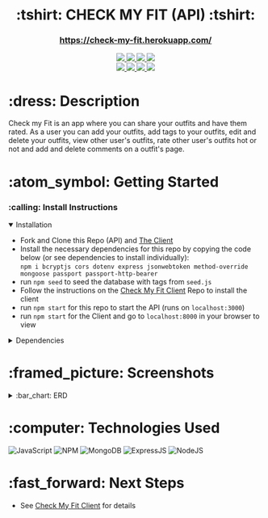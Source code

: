 <div align="center">
   <h1>:tshirt: CHECK MY FIT (API) :tshirt:</h1>

   <h3><a href="https://check-my-fit.herokuapp.com/">https://check-my-fit.herokuapp.com/</a></h3>
   <a href="https://github.com/kaiguy920" target="_blank">
        <img src="https://img.shields.io/badge/-kai%20smith-purple?style=for-the-badge&logoColor=white">
   </a>
   <a href="https://www.kai-smith.com/" target="_blank">
      <img src="https://img.shields.io/badge/-Portfolio_-darkgreen?style=for-the-badge&logo=medium"/>
   </a>
   <a href="https://www.linkedin.com/in/smithkai920/" target="_blank">
      <img src="https://img.shields.io/badge/-Linkedin-blue?style=for-the-badge&``logo=Linkedin&logoColor=white">
   </a> 
   <a href="mailto:smithkai920@gmail.com" target="_blank">
      <img src="https://img.shields.io/badge/-Email-c14438?style=for-the-badge&logo=Gmail&``logoColor=white">
   </a>
<br />

   <a href="https://github.com/steviemilitello" target="_blank">
        <img src="https://img.shields.io/badge/-stevie%20militello-purple?style=for-the-badge&logoColor=white">
   </a>
   <a href="http://steviecodes.com" target="_blank">
      <img src="https://img.shields.io/badge/-Portfolio_-darkgreen?style=for-the-badge&logo=medium"/>
   </a>
   <a href="https://www.linkedin.com/in/stevie-militello/" target="_blank">
      <img src="https://img.shields.io/badge/-Linkedin-blue?style=for-the-badge&``logo=Linkedin&logoColor=white">
   </a> 
   <a href="mailto:steviemilitello@gmail.com" target="_blank">
      <img src="https://img.shields.io/badge/-Email-c14438?style=for-the-badge&logo=Gmail&``logoColor=white">
   </a>

</div>

<h1>:dress: Description</h1>

<p>Check my Fit is an app where you can share your outfits and have them rated. As a user you can add your outfits, add tags to your outfits, edit and delete your outfits, view other user's outfits, rate other user's outfits hot or not and add and delete comments on a outfit's page.</p>

<h1> :atom_symbol: Getting Started </h1>

<h3> :calling: Install Instructions </h3>
<details open>
<summary>Installation</summary>
<p></p>
<ul>
    <li>Fork and Clone this Repo (API) and <a href="https://github.com/steviemilitello/check-my-fit-client">The Client</a></li>
    <li>Install the necessary dependencies for this repo by copying the code below (or see dependencies to install individually): <br /><code>npm i bcryptjs cors dotenv express jsonwebtoken method-override mongoose passport passport-http-bearer</code></li>
    <li>run <code>npm seed</code> to seed the database with tags from <code>seed.js</code></li>
    <li>Follow the instructions on the <a href="https://github.com/steviemilitello/check-my-fit-client">Check My Fit Client</a> Repo to install the client</li>
    <li>run <code>npm start</code> for this repo to start the API (runs on <code>localhost:3000</code>)</li>
    <li>run <code>npm start</code> for the Client and go to <code>localhost:8000</code> in your browser to view</li>
</ul>
</details>
<p></p>
<details>
<summary>Dependencies</summary>
<p></p>
<ul>
    <li><a href="https://www.npmjs.com/package/bcrypt">Bcrypt</a> <code>npm i bcrypt</code></li>
    <li><a href="https://www.npmjs.com/package/cors">Cors</a> <code>npm i cors</code></li>
    <li><a href="https://www.npmjs.com/package/dotenv">Dotenv</a> <code>npm i dotenv</code></li>
    <li><a href="https://www.npmjs.com/package/express">Express</a> <code>npm i express</code></li>
    <li><a href="https://www.npmjs.com/package/jsonwebtoken">Jsonwebtoken</a> <code>npm i jsonwebtoken</code></li>
    <li><a href="https://www.npmjs.com/package/method-override">Method-Override</a> <code>npm i method-override</code></li>
    <li><a href="https://www.npmjs.com/package/mongoose">Mongoose</a> <code>npm i mongoose</code></li>
    <li><a href="https://www.npmjs.com/package/passport">Passport</a> <code>npm i passport</code></li>
    <li><a href="https://www.npmjs.com/package/passport-http-bearer">Passport-Http-Bearer</a> <code>npm i passport-http-bearer</code></li>
</ul>
</details>
<p></p>

<p></p>
<h1>:framed_picture: Screenshots</h1>

<details>
<summary> :bar_chart: ERD</summary><br />

| Description | Screenshot |
|------------ | ------------|
| <h3 align="center">ERD</h3> | <img src="https://i.imgur.com/FTpB01O.png" width="700"/> |

</details>
<p></p>

<h1>:computer: Technologies Used</h1>

![JavaScript](https://img.shields.io/badge/JavaScript-323330?style=for-the-badge&logo=javascript&logoColor=F7DF1E) 
![NPM](https://img.shields.io/badge/npm-CB3837?style=for-the-badge&logo=npm&logoColor=white)
![MongoDB](https://img.shields.io/badge/MongoDB-4EA94B?style=for-the-badge&logo=mongodb&logoColor=white)
![ExpressJS](https://img.shields.io/badge/Express.js-000000?style=for-the-badge&logo=express&logoColor=white)
![NodeJS](https://img.shields.io/badge/Node.js-339933?style=for-the-badge&logo=nodedotjs&logoColor=white)

<h1>:fast_forward: Next Steps</h1>

<ul>
    <li>See <a href="https://github.com/steviemilitello/check-my-fit-client">Check My Fit Client</a> for details</li>
 </ul>




